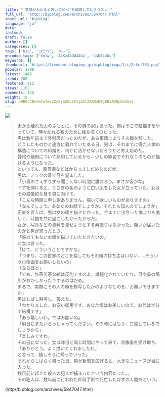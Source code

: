 ```yaml
---
title: "'意味がわかると怖いコピペ'を解説してもらうスレ "
full_url: "http://bipblog.com/archives/5847047.html"
short_url: "bipblog"
language: "ja"
date: 
lastmod: 
draft: false
author: []
categories: []
tags: ['bip', 'コピペ', 'スレ']
encoded_tags: ['Ymlw', '44Kz44OU44Oa', '44K544Os']
keywords: []
thumbnail: "https://livedoor.blogimg.jp/bipblog/imgs/2/c/2c6cf783.png"
popular: 1208
latest: 1445
trend: 700
featured: 812
views: 1162
comments: 124
weight: 19
slug: aHR0cC8vYmlwYmxvZy5jb20vYXJjaGl2ZXMvNTg0NzA0Ny5odG1s
---
```


![](https://livedoor.blogimg.jp/bipblog/imgs/2/c/2c6cf783.png)

<blockquote><p class='ent_body_p ent_kyocho'>街から離れた山のふもとに、その男の家はあった。男はそこで絵描きをやっていて、時々訪れる客のために絵を描くのだった。 <br> 男は数年前まで外科医だったのだが、ある事情によりその職を辞した。 <br> どうしたものかと途方に暮れていたある日、男は、それまでに得た人体の構造についての知識を、何かに活かせないだろうかと考え始めた。 <br> 骨格や筋肉について熟知しているから、少しの練習でそれなりのものが描けるようになった。 <br> といっても、風景画などはからっきしだめなのだが。 <br> 男は、ノックの音で目を覚ました。 <br> 「小鳥のさえずりすら聞こえない時間に誰だろう。まさか客かな」 <br> ドアを開けると、うさぎの毛のように白い肌をした女が立っていた。女はその扇情的な目を男に向けて、 <br> 「こんな時間に申し訳ありません。描いて欲しいものがありますの」 <br> 「なんでしょう。あなたのお顔でしょうか。それとも知人のでしょうか」 <br> 正直を言えば、男は女の顔を描きたかった。今までに出会った誰よりも美しく、時間を共に過ごしたかったからだ。 <br> 女が、写真などの資料を見せようとする素振りはなかった。願いが届いたのかと男が思ったとき、 <br> 「誰のでもないお顔を描いていただきたいの」 <br> と女は言った。 <br> 「はて、どういうことですかな」 <br> 「つまり、この世界のどこを探してもその顔の持ち主はいない……そういう肖像画をお願いしたいの」 <br> 「なるほど」 <br> 「でも、無茶苦茶な絵は反則ですのよ。単純化されていたり、目や鼻の場所がおかしかったりするのはだめ。 <br> まるで、実際にその人の顔を模写したかのようなものを、お願いできますか」 <br> 男はしばし黙考し、答えた。 <br> 「わかりました。お安い御用です。あなた様はお美しいので、お代は半分で結構です」 <br> 「あら嬉しいわ。ではお願いね」 <br> 「明日にまたいらっしゃってください。その時にはもう、完成しているでしょうから」 <br> 「楽しみですわ」 <br> その日になった。女は昨日と同じ時間にやって来て、肖像画を受け取り、 <br> 「ありがとう。よく描いてくれましたわ」 <br> と言って、嬉しそうに帰っていった。 <br> それからしばらく経った日、男が新聞を広げると、大きなニュースが目に入った。 <br> 数日前に起きた殺人の犯人が捕まったという内容だった。。 <br> その犯人は、数年前に行われた外科手術で死亡したはずの人間だという。</p></blockquote>

(http//bipblog.com/archives/5847047.html)
